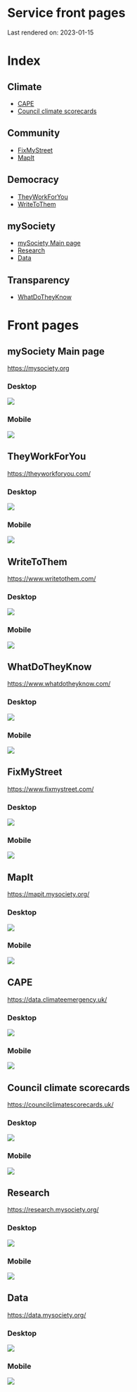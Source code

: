 
# Service front pages

Last rendered on: 2023-01-15

# Index

## Climate
- [CAPE](#cape)
- [Council climate scorecards](#council-climate-scorecards)

## Community
- [FixMyStreet](#fixmystreet)
- [MapIt](#mapit)

## Democracy
- [TheyWorkForYou](#theyworkforyou)
- [WriteToThem](#writetothem)

## mySociety
- [mySociety Main page](#mysociety-main-page)
- [Research](#research)
- [Data](#data)

## Transparency
- [WhatDoTheyKnow](#whatdotheyknow)


# Front pages



## mySociety Main page

https://mysociety.org

### Desktop

![](images/mysociety-org-full-screen.png)

### Mobile

![](images/mysociety-org-mobile.png)




## TheyWorkForYou

https://theyworkforyou.com/

### Desktop

![](images/theyworkforyou-full-screen.png)

### Mobile

![](images/theyworkforyou-mobile.png)




## WriteToThem

https://www.writetothem.com/

### Desktop

![](images/writetothem-full-screen.png)

### Mobile

![](images/writetothem-mobile.png)




## WhatDoTheyKnow

https://www.whatdotheyknow.com/

### Desktop

![](images/wdtk-full-screen.png)

### Mobile

![](images/wdtk-mobile.png)




## FixMyStreet

https://www.fixmystreet.com/

### Desktop

![](images/fms-full-screen.png)

### Mobile

![](images/fms-mobile.png)




## MapIt

https://mapit.mysociety.org/

### Desktop

![](images/mapit-full-screen.png)

### Mobile

![](images/mapit-mobile.png)




## CAPE

https://data.climateemergency.uk/

### Desktop

![](images/cape-full-screen.png)

### Mobile

![](images/cape-mobile.png)




## Council climate scorecards

https://councilclimatescorecards.uk/

### Desktop

![](images/scorecards-full-screen.png)

### Mobile

![](images/scorecards-mobile.png)




## Research

https://research.mysociety.org/

### Desktop

![](images/research-site-full-screen.png)

### Mobile

![](images/research-site-mobile.png)




## Data

https://data.mysociety.org/

### Desktop

![](images/data-portal-full-screen.png)

### Mobile

![](images/data-portal-mobile.png)


